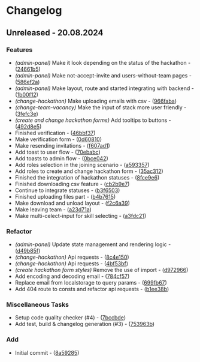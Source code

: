 # Changelog
## Unreleased - 20.08.2024

### Features

- *(admin-panel)* Make it look depending on the status of the hackathon - ([24661b5](https://github.com/open-cu/megazord-frontend/commit/24661b51d2fadb10a3acb9f7d5386a51cd17eae2))
- *(admin-panel)* Make not-accept-invite and users-without-team pages - ([586ef2a](https://github.com/open-cu/megazord-frontend/commit/586ef2a02875ecc2dbd081a9e278d43a832061cd))
- *(admin-panel)* Make layout, route and started integrating with backend - ([1b00f12](https://github.com/open-cu/megazord-frontend/commit/1b00f12d83a2a1e0def7964c7b8e55bf8f7bab98))
- *(change-hackathon)* Make uploading emails with csv - ([966faba](https://github.com/open-cu/megazord-frontend/commit/966faba6c5885ded6457313afe5d831cdacb36d5))
- *(change-team-vacancy)* Make the input of stack more user friendly - ([3fefc3e](https://github.com/open-cu/megazord-frontend/commit/3fefc3ee6885c8f706f0f10bd857c1fe95896de1))
- *(create and change hackathon forms)* Add tooltips to buttons - ([492d8e5](https://github.com/open-cu/megazord-frontend/commit/492d8e5c956913377d0366368d787d0998615eaa))
- Finished verification - ([46bbf37](https://github.com/open-cu/megazord-frontend/commit/46bbf3728f4157fba0537009c7b2966f46c01314))
- Make verification form - ([0d60810](https://github.com/open-cu/megazord-frontend/commit/0d6081065bb2929100ac78285bc23a4677ee212f))
- Make resending invitations - ([f607ad1](https://github.com/open-cu/megazord-frontend/commit/f607ad12be3c593baf8a9ce85a19daa6fd421519))
- Add toast to user flow - ([70ebabc](https://github.com/open-cu/megazord-frontend/commit/70ebabc8893de1292dec56df5f60b1b62da34281))
- Add toasts to admin flow - ([0bce042](https://github.com/open-cu/megazord-frontend/commit/0bce042bd58d3564cfba72ce1d2ef45d56b32728))
- Add roles selection in the joining scenario - ([a593357](https://github.com/open-cu/megazord-frontend/commit/a59335706a5bea7f12ca9b47d0c9375497c8ab15))
- Add roles to create and change hackathon form - ([35ac312](https://github.com/open-cu/megazord-frontend/commit/35ac312a004fa2747ad10d701c59f5bba317bcfd))
- Finished the integration of hackathon statuses - ([8fce9e6](https://github.com/open-cu/megazord-frontend/commit/8fce9e697c895994870c5948a7762be52390f2d3))
- Finished downloading csv feature - ([cb2b9e7](https://github.com/open-cu/megazord-frontend/commit/cb2b9e7629c99824bc6b8adb82f01c0d17cd6e61))
- Continue to integrate statuses - ([b3f6503](https://github.com/open-cu/megazord-frontend/commit/b3f65036908956521c4df02c7ad26ee101772fad))
- Finished uploading files part - ([b4b7615](https://github.com/open-cu/megazord-frontend/commit/b4b761541b0556be68dbfe6d34acb8827c96e855))
- Make download and unload layout - ([f2c6a39](https://github.com/open-cu/megazord-frontend/commit/f2c6a39fd24deee2d756056e55a92bfc8c6cf525))
- Make leaving team - ([a23d71a](https://github.com/open-cu/megazord-frontend/commit/a23d71a5b82064660f42f1e442a9cd3a770ea019))
- Make multi-celect-input for skill selecting - ([a3fdc21](https://github.com/open-cu/megazord-frontend/commit/a3fdc21e6eb4a587f0ffcac0ffb36abe361384dd))

### Refactor

- *(admin-panel)* Update state management and rendering logic - ([d49b85f](https://github.com/open-cu/megazord-frontend/commit/d49b85f9a9831442a8ba66b08c92a25dfc255386))
- *(change-hackathon)* Api requests - ([8c4e150](https://github.com/open-cu/megazord-frontend/commit/8c4e1504623225120cfed87b8fa1ff8cd17c0339))
- *(change-hackathon)* Api requests - ([4bf53bf](https://github.com/open-cu/megazord-frontend/commit/4bf53bf92a7541bb3b590d4683c43510fce732b5))
- *(create hackathon form styles)* Remove the use of import - ([d972966](https://github.com/open-cu/megazord-frontend/commit/d972966c48456b8df1bc19f0597a2db0b402d343))
- Add encoding and decoding email - ([784cf57](https://github.com/open-cu/megazord-frontend/commit/784cf57bff1c60c6763cccf353bafb74d66fb036))
- Replace email from localstorage to query params - ([699fb67](https://github.com/open-cu/megazord-frontend/commit/699fb67c6c70d5edc944b7fb470b59e638a996bf))
- Add 404 route to consts and refactor api requests - ([b1ee38b](https://github.com/open-cu/megazord-frontend/commit/b1ee38be1a4de46c4fb480e6ae7e43abefd47a51))

### Miscellaneous Tasks

- Setup code quality checker (#4) - ([7bccbde](https://github.com/open-cu/megazord-frontend/commit/7bccbdec9029521f873a9c28fe20376ed6f0093c))
- Add test, build & changelog generation (#3) - ([753963b](https://github.com/open-cu/megazord-frontend/commit/753963bd1b84c006e0b0f93c7a2affc1ba64ea1c))

### Add

- Initial commit - ([8a59285](https://github.com/open-cu/megazord-frontend/commit/8a59285d2315db6c9a9f5ae78e1272116baa11f5))

